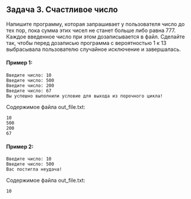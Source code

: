 ## Задача 3. Счастливое число
Напишите программу, которая запрашивает у пользователя число до тех пор, пока сумма этих чисел не станет больше либо равна 777. Каждое введенное число при этом дозаписывается в файл. Сделайте так, чтобы перед дозаписью программа с вероятностью 1 к 13 выбрасывала пользователю случайное исключение и завершалась.

#### Пример 1:
````
Введите число: 10
Введите число: 500
Введите число: 200
Введите число: 67
Вы успешно выполнили условие для выхода из порочного цикла!
````
Содержимое файла out_file.txt:
````
10
500
200
67
````
#### Пример 2:
````
Введите число: 10
Введите число: 500
Вас постигла неудача!
````
Содержимое файла out_file.txt:
````
10
````

